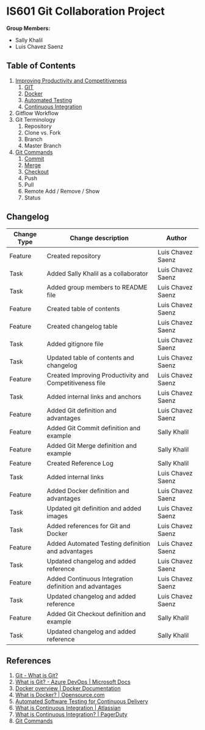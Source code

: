 # IS601 Git Collaboration Project

**Group Members:**  
*   Sally Khalil
*   Luis Chavez Saenz

## Table of Contents
1.  [Improving Productivity and Competitiveness](/ImprovingProductivityCompetitiveness.md#improving-productivity-and-competitiveness)
    1. [GIT](/ImprovingProductivityCompetitiveness.md#git)
    2. [Docker](/ImprovingProductivityCompetitiveness.md#docker)
    3. [Automated Testing](/ImprovingProductivityCompetitiveness.md#automated-testing)
    4. [Continuous Integration](/ImprovingProductivityCompetitiveness.md#continuous-integration)
2.  Gitflow Workflow
3.  Git Terminology
    1. Repository
    2. Clone vs. Fork
    3. Branch
    4. Master Branch
4.  [Git Commands](/GitCommands.md#git-commands)
    1. [Commit](/GitCommands.md#1.-commit)
    2. [Merge](/GitCommands.md#2.-merge)
    3. [Checkout](GitCommands.md#3-checkout)
    4. Push
    5. Pull
    6. Remote Add / Remove / Show
    7. Status

## Changelog
**Change Type** | **Change description** | **Author**
----    |   ----    |   -----
Feature |   Created repository  |   Luis Chavez Saenz
Task    |   Added Sally Khalil as a collaborator  | Luis Chavez Saenz
Task    |   Added group members to README file  |   Luis Chavez Saenz
Feature |   Created table of contents   |    Luis Chavez Saenz
Feature |   Created changelog table |   Luis Chavez Saenz
Task    |   Added gitignore file    |   Luis Chavez Saenz
Task    |   Updated table of contents and changelog |   Luis Chavez Saenz
Feature |   Created Improving Productivity and Competitiveness file |   Luis Chavez Saenz
Task    |   Added internal links and anchors    |   Luis Chavez Saenz
Feature |   Added Git definition and advantages    |    Luis Chavez Saenz
Feature |   Added Git Commit definition and example  |  Sally Khalil
Feature |   Added Git Merge definition and example  |   Sally Khalil
Feature |   Created Reference Log  |    Sally Khalil
Task    |   Added internal links    |   Luis Chavez Saenz
Feature |   Added Docker definition and advantages |    Luis Chavez Saenz
Task    |   Updated git definition and added images |   Luis Chavez Saenz
Task    |   Added references for Git and Docker |   Luis Chavez Saenz
Feature |   Added Automated Testing definition and advantages   |   Luis Chavez Saenz
Task    |   Updated changelog and added reference   | Luis Chavez Saenz
Feature |   Added Continuous Integration definition and advantages   |   Luis Chavez Saenz
Task    |   Updated changelog and added reference   | Luis Chavez Saenz
Feature |   Added Git Checkout definition and example   |   Sally Khalil
Task    |   Updated changelog and added reference   | Sally Khalil

## References
1. [Git - What is Git?](https://git-scm.com/book/en/v2/Getting-Started-What-is-Git%3F)
2. [What is Git? - Azure DevOps | Microsoft Docs](https://docs.microsoft.com/en-us/azure/devops/learn/git/what-is-git)
3. [Docker overview | Docker Documentation](https://docs.docker.com/get-started/overview/)
4. [What is Docker? | Opensource.com](https://opensource.com/resources/what-docker)
5. [Automated Software Testing for Continuous Delivery](https://www.atlassian.com/continuous-delivery/software-testing/automated-testing)
6. [What is Continuous Integration | Atlassian](https://www.atlassian.com/continuous-delivery/continuous-integration)
7. [What is Continuous Integration? | PagerDuty](https://www.pagerduty.com/resources/learn/what-is-continuous-integration/)
8. [Git Commands](https://www.git-tower.com/learn/git/commands/)